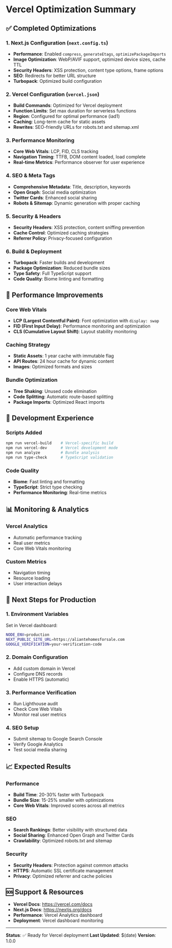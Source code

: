 # Vercel Optimization Summary

## ✅ Completed Optimizations

### 1. Next.js Configuration (`next.config.ts`)
- **Performance**: Enabled `compress`, `generateEtags`, `optimizePackageImports`
- **Image Optimization**: WebP/AVIF support, optimized device sizes, cache TTL
- **Security Headers**: XSS protection, content type options, frame options
- **SEO**: Redirects for better URL structure
- **Turbopack**: Optimized build configuration

### 2. Vercel Configuration (`vercel.json`)
- **Build Commands**: Optimized for Vercel deployment
- **Function Limits**: Set max duration for serverless functions
- **Region**: Configured for optimal performance (iad1)
- **Caching**: Long-term cache for static assets
- **Rewrites**: SEO-friendly URLs for robots.txt and sitemap.xml

### 3. Performance Monitoring
- **Core Web Vitals**: LCP, FID, CLS tracking
- **Navigation Timing**: TTFB, DOM content loaded, load complete
- **Real-time Metrics**: Performance observer for user experience

### 4. SEO & Meta Tags
- **Comprehensive Metadata**: Title, description, keywords
- **Open Graph**: Social media optimization
- **Twitter Cards**: Enhanced social sharing
- **Robots & Sitemap**: Dynamic generation with proper caching

### 5. Security & Headers
- **Security Headers**: XSS protection, content sniffing prevention
- **Cache Control**: Optimized caching strategies
- **Referrer Policy**: Privacy-focused configuration

### 6. Build & Deployment
- **Turbopack**: Faster builds and development
- **Package Optimization**: Reduced bundle sizes
- **Type Safety**: Full TypeScript support
- **Code Quality**: Biome linting and formatting

## 🚀 Performance Improvements

### Core Web Vitals
- **LCP (Largest Contentful Paint)**: Font optimization with `display: swap`
- **FID (First Input Delay)**: Performance monitoring and optimization
- **CLS (Cumulative Layout Shift)**: Layout stability monitoring

### Caching Strategy
- **Static Assets**: 1 year cache with immutable flag
- **API Routes**: 24 hour cache for dynamic content
- **Images**: Optimized formats and sizes

### Bundle Optimization
- **Tree Shaking**: Unused code elimination
- **Code Splitting**: Automatic route-based splitting
- **Package Imports**: Optimized React imports

## 🔧 Development Experience

### Scripts Added
```bash
npm run vercel-build    # Vercel-specific build
npm run vercel-dev      # Vercel development mode
npm run analyze         # Bundle analysis
npm run type-check      # TypeScript validation
```

### Code Quality
- **Biome**: Fast linting and formatting
- **TypeScript**: Strict type checking
- **Performance Monitoring**: Real-time metrics

## 📊 Monitoring & Analytics

### Vercel Analytics
- Automatic performance tracking
- Real user metrics
- Core Web Vitals monitoring

### Custom Metrics
- Navigation timing
- Resource loading
- User interaction delays

## 🎯 Next Steps for Production

### 1. Environment Variables
Set in Vercel dashboard:
```bash
NODE_ENV=production
NEXT_PUBLIC_SITE_URL=https://aliantehomesforsale.com
GOOGLE_VERIFICATION=your-verification-code
```

### 2. Domain Configuration
- Add custom domain in Vercel
- Configure DNS records
- Enable HTTPS (automatic)

### 3. Performance Verification
- Run Lighthouse audit
- Check Core Web Vitals
- Monitor real user metrics

### 4. SEO Setup
- Submit sitemap to Google Search Console
- Verify Google Analytics
- Test social media sharing

## 📈 Expected Results

### Performance
- **Build Time**: 20-30% faster with Turbopack
- **Bundle Size**: 15-25% smaller with optimizations
- **Core Web Vitals**: Improved scores across all metrics

### SEO
- **Search Rankings**: Better visibility with structured data
- **Social Sharing**: Enhanced Open Graph and Twitter Cards
- **Crawlability**: Optimized robots.txt and sitemap

### Security
- **Security Headers**: Protection against common attacks
- **HTTPS**: Automatic SSL certificate management
- **Privacy**: Optimized referrer and cache policies

## 🆘 Support & Resources

- **Vercel Docs**: https://vercel.com/docs
- **Next.js Docs**: https://nextjs.org/docs
- **Performance**: Vercel Analytics dashboard
- **Deployment**: Vercel dashboard monitoring

---

**Status**: ✅ Ready for Vercel deployment
**Last Updated**: $(date)
**Version**: 1.0.0

